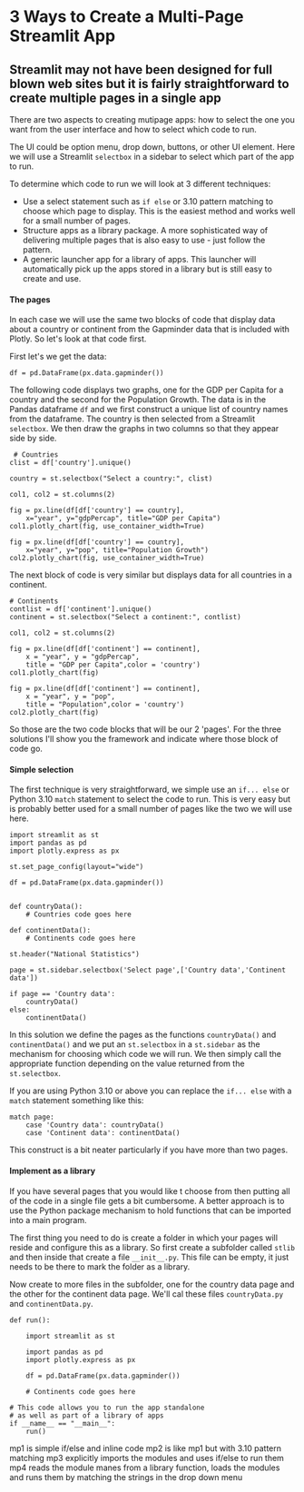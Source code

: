 # 3 Ways to Create a Multi-Page Streamlit App

## Streamlit may not have been designed for full blown web sites but it is fairly straightforward to create multiple pages in a single app

There are two aspects to creating mutipage apps: how to select the one you want from the user interface and how to select which  code to run.

The UI could be option menu, drop down, buttons, or other UI element. Here we will use a Streamlit ``selectbox`` in a sidebar to select which part of the app to run.

To determine which code to run we will look at 3 different techniques:

 - Use a select statement such as `if else` or 3.10 pattern matching to choose which page to display. This is the easiest method and works well for a small number of pages.
 - Structure apps as a library package. A more sophisticated way of delivering multiple pages that is also easy to use - just follow the pattern.
 - A generic launcher app for a library of apps. This launcher will automatically pick up the apps stored in a library but is still easy to create and use.

 #### The pages

 In each case we will use the same two blocks of code that display data about a country or continent from the Gapminder data that is included with Plotly. So let's look at that code first.

 First let's we get the data:

    df = pd.DataFrame(px.data.gapminder())

 The following code displays two graphs, one for the GDP per Capita for a country and the second for the Population Growth. The data is in the Pandas dataframe ``df`` and we first construct a unique list of country names from the dataframe. The country is then selected from a Streamlit ``selectbox``. We then draw the graphs in two columns so that they appear side by side.

     # Countries
	clist = df['country'].unique()

	country = st.selectbox("Select a country:", clist)

	col1, col2 = st.columns(2)

	fig = px.line(df[df['country'] == country],
		x="year", y="gdpPercap", title="GDP per Capita")
	col1.plotly_chart(fig, use_container_width=True)

	fig = px.line(df[df['country'] == country],
		x="year", y="pop", title="Population Growth")
	col2.plotly_chart(fig, use_container_width=True)

The next block of code is very similar but displays data for all countries in a continent. 

    # Continents
    contlist = df['continent'].unique()
    continent = st.selectbox("Select a continent:", contlist)

    col1, col2 = st.columns(2)

    fig = px.line(df[df['continent'] == continent], 
		x = "year", y = "gdpPercap",
		title = "GDP per Capita",color = 'country')
    col1.plotly_chart(fig)

    fig = px.line(df[df['continent'] == continent], 
		x = "year", y = "pop",
		title = "Population",color = 'country')
    col2.plotly_chart(fig)


So those are the two code blocks that will be our 2 'pages'. For the three solutions I'll show you the framework and indicate where those block of code go.

#### Simple selection

The first technique is very straightforward, we simple use an ``if... else`` or Python 3.10 ``match`` statement to select the code to run. This is very easy but is probably better used for a small number of pages like the two we will use here.

    import streamlit as st
    import pandas as pd
    import plotly.express as px

    st.set_page_config(layout="wide")

    df = pd.DataFrame(px.data.gapminder())


    def countryData():
        # Countries code goes here

    def continentData():
        # Continents code goes here

    st.header("National Statistics")

    page = st.sidebar.selectbox('Select page',['Country data','Continent data']) 

    if page == 'Country data':
        countryData()
    else:
        continentData()

In this solution we define the pages as the functions ``countryData()`` and ``continentData()`` and we put an ``st.selectbox`` in a ``st.sidebar`` as the mechanism for choosing which code we will run. We then simply call the appropriate function depending on the value returned from the ``st.selectbox``.

If you are using Python 3.10 or above you can replace the ``if... else`` with a ``match`` statement something like this:

    match page:
        case 'Country data': countryData()
        case 'Continent data': continentData()

This construct is a bit neater particularly if you have more than two pages.

#### Implement as a library

If you have several pages that you would like t choose from then putting all of the code in a single file gets a bit cumbersome. A better approach is to use the Python package mechanism to hold functions that can be imported into a main program.

The first thing you need to do is create a folder in which your pages will reside and configure this as a library. So first create a subfolder called ``stlib`` and then inside that create a file ``__init__.py``. This file can be empty, it just needs to be there to mark the folder as a library.

Now create to more files in the subfolder, one for the country data page and the other for the continent data page. We'll cal these files ``countryData.py`` and ``continentData.py``.

    def run():

        import streamlit as st

        import pandas as pd
        import plotly.express as px

        df = pd.DataFrame(px.data.gapminder())

        # Continents code goes here

    # This code allows you to run the app standalone
    # as well as part of a library of apps
    if __name__ == "__main__":
        run()


mp1 is simple if/else and inline code
mp2 is like mp1 but with 3.10 pattern matching
mp3 explicitly imports the modules and uses if/else to run them
mp4 reads the module manes from a library function, loads the modules and runs them by matching the strings in the drop down menu